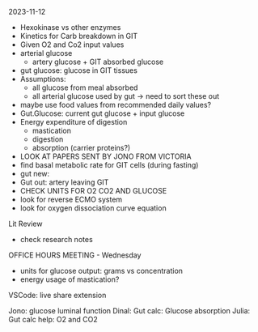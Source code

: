 2023-11-12
- Hexokinase vs other enzymes 
- Kinetics for Carb breakdown in GIT
- Given O2 and Co2 input values
- arterial glucose
	- artery glucose + GIT absorbed glucose 
- gut glucose: glucose in GIT tissues
- Assumptions: 
	- all glucose from meal absorbed
	- all arterial glucose used by gut
	-> need to sort these out
- maybe use food values from recommended daily values?
- Gut.Glucose: current gut glucose + input glucose 
- Energy expenditure of digestion
	- mastication
	- digestion
	- absorption (carrier proteins?)
- LOOK AT PAPERS SENT BY JONO FROM VICTORIA
- find basal metabolic rate for GIT cells (during fasting)
- gut new: 
- Gut out: artery leaving GIT
- CHECK UNITS FOR O2 CO2 AND GLUCOSE 
- look for reverse ECMO system
- look for oxygen dissociation curve equation

Lit Review
- check research notes 

OFFICE HOURS MEETING - Wednesday	
- units for glucose output: grams vs concentration 
- energy usage of mastication?

VSCode: live share extension

Jono: glucose luminal function
Dinal: Gut calc: Glucose absorption
Julia: Gut calc help: O2 and CO2
